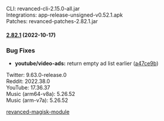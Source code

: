 CLI: revanced-cli-2.15.0-all.jar  
Integrations: app-release-unsigned-v0.52.1.apk  
Patches: revanced-patches-2.82.1.jar  
#### [2.82.1](https://github.com/revanced/revanced-patches/compare/v2.82.0...v2.82.1) (2022-10-17)

### Bug Fixes

* **youtube/video-ads:** return empty ad list earlier ([a47ce9b](https://github.com/revanced/revanced-patches/commit/a47ce9ba4f75673de23eb6054f5652224a48f43e))
  
Twitter: 9.63.0-release.0  
Reddit: 2022.38.0  
YouTube: 17.36.37  
Music (arm64-v8a): 5.26.52  
Music (arm-v7a): 5.26.52  

[revanced-magisk-module](https://github.com/j-hc/revanced-magisk-module)  
